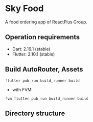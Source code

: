 # Sky Food

A food ordering app of ReactPlus Group.

## Operation requirements
- Dart: 2.16.1 (stable)
- Flutter: 2.10.1 (stable)

## Build AutoRouter, Assets
```
flutter pub run build_runner build
```
- with FVM
```
fvm flutter pub run build_runner build
```

## Directory structure
